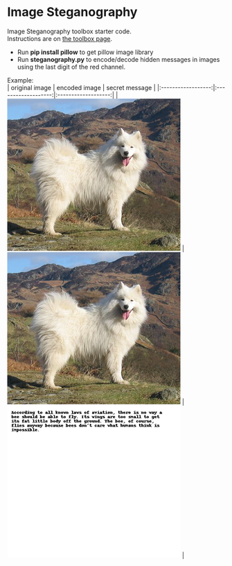
# Image Steganography

Image Steganography toolbox starter code.  
Instructions are on [the toolbox page](https://sd2020spring.github.io/toolboxes/image-steganography).  

- Run **pip install pillow** to get pillow image library  
- Run **steganography.py** to encode/decode hidden messages in images using the last digit of the red channel.

Example:  
| original image     |  encoded image      |  secret message     |
|:------------------:|:-------------------:|:-------------------:|
|  ![](images/samples/samoyed_sample.jpg)  |  ![](images/samples/encoded_sample.png)  |  ![](images/samples/decoded_sample.png)  |
